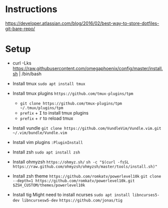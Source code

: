 # Instructions
https://developer.atlassian.com/blog/2016/02/best-way-to-store-dotfiles-git-bare-repo/

# Setup
* curl -Lks https://raw.githubusercontent.com/omegaphoenix/config/master/install.sh | /bin/bash

* Install tmux `sudo apt install tmux`

* Install tmux plugins `https://github.com/tmux-plugins/tpm`
  * `git clone https://github.com/tmux-plugins/tpm ~/.tmux/plugins/tpm`
  * `prefix` + <kbd>I</kbd> to install tmux plugins
  * `prefix` + <kbd>r</kbd> to reload tmux

* Install vundle `git clone https://github.com/VundleVim/Vundle.vim.git ~/.vim/bundle/Vundle.vim`
* Install vim plugins `:PluginInstall`

* Install zsh `sudo apt install zsh`
* Install ohmyzsh `https://ohmyz.sh/`
  `sh -c "$(curl -fsSL https://raw.github.com/ohmyzsh/ohmyzsh/master/tools/install.sh)"`
* Install zsh theme
  `https://github.com/romkatv/powerlevel10k`
  `git clone --depth=1 https://github.com/romkatv/powerlevel10k.git $ZSH_CUSTOM/themes/powerlevel10k`

* Install tig
  Might need to install ncurses `sudo apt install libncurses5-dev libncursesw5-dev`
  `https://github.com/jonas/tig`

